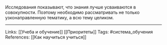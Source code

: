 Исследования показывают, что знания лучше усваиваются в совокупности. Поэтому необходимо рассматривать не только узконаправленную тематику, а всю тему целиком. 
___
Links: [[Учеба и обучение]] [[Приоритеты]]
Tags: #система_обучения 
References: [[Как научиться учиться]] 